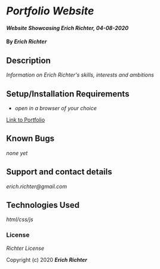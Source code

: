 # _Portfolio Website_

#### _Website Showcasing Erich Richter, 04-08-2020_

#### By _**Erich Richter**_

## Description

_Information on Erich Richter's skills, interests and ambitions_

## Setup/Installation Requirements

* _open in a browser of your choice_

[Link to Portfolio](https://richterbros.github.io/RichterBros/)

## Known Bugs

_none yet_

## Support and contact details

_erich.richter@gmail.com_

## Technologies Used

_html/css/js_

### License

*Richter License*

Copyright (c) 2020 **_Erich Richter_**
